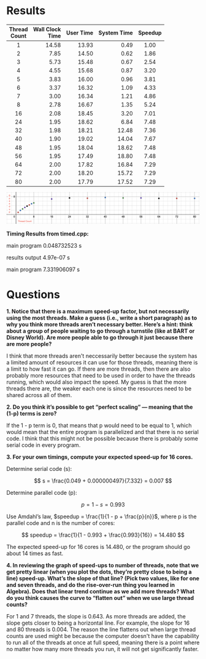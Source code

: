# Results
|Thread<br>Count|Wall Clock<br>Time|User Time|System Time|Speedup|
|:--:|--:|--:|--:|:--:|
|1|14.58|13.93| 0.49|1.00|
|2| 7.85|14.50| 0.62| 1.86|
|3| 5.73|15.48| 0.67| 2.54|
|4| 4.55|15.68| 0.87| 3.20|
|5| 3.83|16.00| 0.96| 3.81|
|6| 3.37|16.32| 1.09| 4.33|
|7| 3.00|16.34| 1.21| 4.86|
|8| 2.78|16.67| 1.35| 5.24|
|16| 2.08|18.45| 3.20| 7.01|
|24| 1.95|18.62| 6.84| 7.48|
|32| 1.98|18.21|12.48| 7.36|
|40| 1.90|19.02|14.04| 7.67|
|48| 1.95|18.04|18.62| 7.48|
|56| 1.95|17.49|18.80| 7.48|
|64| 2.00|17.82|16.84| 7.29|
|72| 2.00|18.20|15.72| 7.29|
|80| 2.00|17.79|17.52| 7.29|


![Speedup Graph](<Speedup Graph.png>)


**Timing Results from timed.cpp:**

main program 0.048732523 s

results output 4.97e-07 s

main program 7.331906097 s

# Questions

**1. Notice that there is a maximum speed-up factor, but not necessarily using the most threads. Make a guess (i.e., write a short paragraph) as to why you think more threads aren’t necessary better. Here’s a hint: think about a group of people waiting to go through a turnstile (like at BART or Disney World). Are more people able to go through it just because there are more people?**

I think that more threads aren't neccessarily better because the system has a limited amount of resources it can use for those threads, meaning there is a limit to how fast it can go. If there are more threads, then there are also probably more resources that need to be used in order to have the threads running, which would also impact the speed. My guess is that the more threads there are, the weaker each one is since the resources need to be shared across all of them.


**2. Do you think it’s possible to get “perfect scaling” — meaning that the (1-p) terms is zero?**

If the 1 - p term is 0, that means that p would need to be equal to 1, which would mean that the entire program is parallelized and that there is no serial code. I think that this might not be possible because there is probably some serial code in every program.


**3. For your own timings, compute your expected speed-up for 16 cores.**

Determine serial code (s):

$$ s = \frac{0.049 + 0.000000497}{7.332} = 0.007 $$

Determine parallel code (p): 

$$ p = 1 - s = 0.993 $$

Use Amdahl’s law, $speedup = \frac{1}{1 - p + \frac{p}{n}}$, where p is the parallel code and n is the number of cores:

$$ speedup = \frac{1}{1 - 0.993 + \frac{0.993}{16}} = 14.480 $$

The expected speed-up for 16 cores is 14.480, or the program should go about 14 times as fast.


**4. In reviewing the graph of speed-ups to number of threads, note that we get pretty linear (when you plot the dots, they’re pretty close to being a line) speed-up. What’s the slope of that line? (Pick two values, like for one and seven threads, and do the rise-over-run thing you learned in Algebra). Does that linear trend continue as we add more threads? What do you think causes the curve to “flatten out” when we use large thread counts?**

For 1 and 7 threads, the slope is 0.643. As more threads are added, the slope gets closer to being a horizontal line. For example, the slope for 16 and 80 threads is 0.004. The reason the line flattens out when large thread counts are used might be because the computer doesn't have the capability to run all of the threads at once at full speed, meaning there is a point where no matter how many more threads you run, it will not get significantly faster.  
